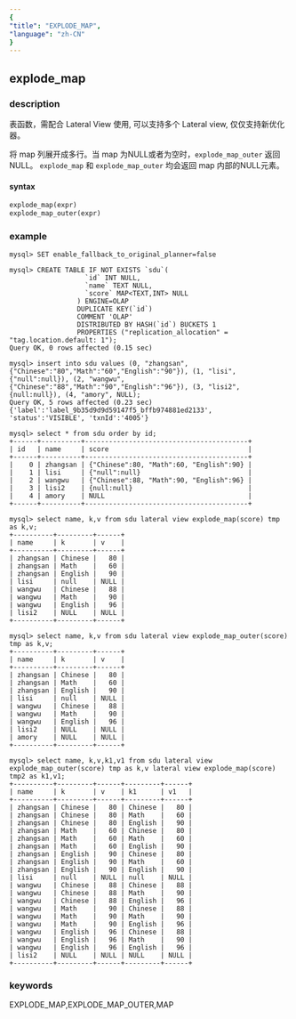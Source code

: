 ```yaml
---
{
"title": "EXPLODE_MAP",
"language": "zh-CN"
}
---
```


<!--
Licensed to the Apache Software Foundation (ASF) under one
or more contributor license agreements.  See the NOTICE file
distributed with this work for additional information
regarding copyright ownership.  The ASF licenses this file
to you under the Apache License, Version 2.0 (the
"License"); you may not use this file except in compliance
with the License.  You may obtain a copy of the License at

  http://www.apache.org/licenses/LICENSE-2.0

Unless required by applicable law or agreed to in writing,
software distributed under the License is distributed on an
"AS IS" BASIS, WITHOUT WARRANTIES OR CONDITIONS OF ANY
KIND, either express or implied.  See the License for the
specific language governing permissions and limitations
under the License.
-->

## explode_map

### description

表函数，需配合 Lateral View 使用, 可以支持多个 Lateral view, 仅仅支持新优化器。

将 map 列展开成多行。当 map 为NULL或者为空时，`explode_map_outer` 返回NULL。
`explode_map` 和 `explode_map_outer` 均会返回 map 内部的NULL元素。

#### syntax
```sql
explode_map(expr)
explode_map_outer(expr)
```

### example

```mysql> SET enable_nereids_planner=true
mysql> SET enable_fallback_to_original_planner=false

mysql> CREATE TABLE IF NOT EXISTS `sdu`(
                   `id` INT NULL,
                   `name` TEXT NULL,
                   `score` MAP<TEXT,INT> NULL
                 ) ENGINE=OLAP
                 DUPLICATE KEY(`id`)
                 COMMENT 'OLAP'
                 DISTRIBUTED BY HASH(`id`) BUCKETS 1
                 PROPERTIES ("replication_allocation" = "tag.location.default: 1");
Query OK, 0 rows affected (0.15 sec)

mysql> insert into sdu values (0, "zhangsan", {"Chinese":"80","Math":"60","English":"90"}), (1, "lisi", {"null":null}), (2, "wangwu", {"Chinese":"88","Math":"90","English":"96"}), (3, "lisi2", {null:null}), (4, "amory", NULL);
Query OK, 5 rows affected (0.23 sec)
{'label':'label_9b35d9d9d59147f5_bffb974881ed2133', 'status':'VISIBLE', 'txnId':'4005'}

mysql> select * from sdu order by id;
+------+----------+-----------------------------------------+
| id   | name     | score                                   |
+------+----------+-----------------------------------------+
|    0 | zhangsan | {"Chinese":80, "Math":60, "English":90} |
|    1 | lisi     | {"null":null}                           |
|    2 | wangwu   | {"Chinese":88, "Math":90, "English":96} |
|    3 | lisi2    | {null:null}                             |
|    4 | amory    | NULL                                    |
+------+----------+-----------------------------------------+

mysql> select name, k,v from sdu lateral view explode_map(score) tmp as k,v;
+----------+---------+------+
| name     | k       | v    |
+----------+---------+------+
| zhangsan | Chinese |   80 |
| zhangsan | Math    |   60 |
| zhangsan | English |   90 |
| lisi     | null    | NULL |
| wangwu   | Chinese |   88 |
| wangwu   | Math    |   90 |
| wangwu   | English |   96 |
| lisi2    | NULL    | NULL |
+----------+---------+------+

mysql> select name, k,v from sdu lateral view explode_map_outer(score) tmp as k,v;
+----------+---------+------+
| name     | k       | v    |
+----------+---------+------+
| zhangsan | Chinese |   80 |
| zhangsan | Math    |   60 |
| zhangsan | English |   90 |
| lisi     | null    | NULL |
| wangwu   | Chinese |   88 |
| wangwu   | Math    |   90 |
| wangwu   | English |   96 |
| lisi2    | NULL    | NULL |
| amory    | NULL    | NULL |
+----------+---------+------+

mysql> select name, k,v,k1,v1 from sdu lateral view explode_map_outer(score) tmp as k,v lateral view explode_map(score) tmp2 as k1,v1;
+----------+---------+------+---------+------+
| name     | k       | v    | k1      | v1   |
+----------+---------+------+---------+------+
| zhangsan | Chinese |   80 | Chinese |   80 |
| zhangsan | Chinese |   80 | Math    |   60 |
| zhangsan | Chinese |   80 | English |   90 |
| zhangsan | Math    |   60 | Chinese |   80 |
| zhangsan | Math    |   60 | Math    |   60 |
| zhangsan | Math    |   60 | English |   90 |
| zhangsan | English |   90 | Chinese |   80 |
| zhangsan | English |   90 | Math    |   60 |
| zhangsan | English |   90 | English |   90 |
| lisi     | null    | NULL | null    | NULL |
| wangwu   | Chinese |   88 | Chinese |   88 |
| wangwu   | Chinese |   88 | Math    |   90 |
| wangwu   | Chinese |   88 | English |   96 |
| wangwu   | Math    |   90 | Chinese |   88 |
| wangwu   | Math    |   90 | Math    |   90 |
| wangwu   | Math    |   90 | English |   96 |
| wangwu   | English |   96 | Chinese |   88 |
| wangwu   | English |   96 | Math    |   90 |
| wangwu   | English |   96 | English |   96 |
| lisi2    | NULL    | NULL | NULL    | NULL |
+----------+---------+------+---------+------+
```

### keywords
EXPLODE_MAP,EXPLODE_MAP_OUTER,MAP
